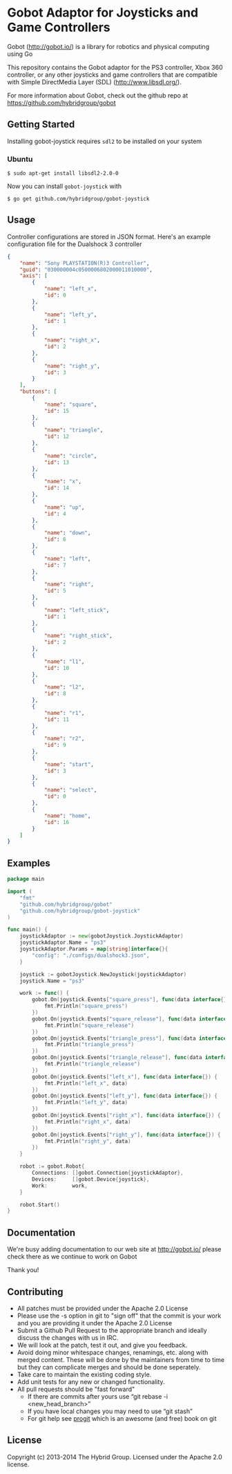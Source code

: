 # Gobot Adaptor for Joysticks and Game Controllers

Gobot (http://gobot.io/) is a library for robotics and physical computing using Go

This repository contains the Gobot adaptor for the PS3 controller, Xbox 360 controller, or any other joysticks and game controllers that are compatible with Simple DirectMedia Layer (SDL) (http://www.libsdl.org/).

For more information about Gobot, check out the github repo at
https://github.com/hybridgroup/gobot

## Getting Started

Installing gobot-joystick requires `sdl2` to be installed on your system

### Ubuntu

```
$ sudo apt-get install libsdl2-2.0-0
```

Now you can install `gobot-joystick` with
```
$ go get github.com/hybridgroup/gobot-joystick
```
## Usage

Controller configurations are stored in JSON format. Here's an example configuration file for the Dualshock 3 controller
```json
{
    "name": "Sony PLAYSTATION(R)3 Controller",
    "guid": "030000004c0500006802000011010000",
    "axis": [
        {
            "name": "left_x",
            "id": 0
        },
        {
            "name": "left_y",
            "id": 1
        },
        {
            "name": "right_x",
            "id": 2
        },
        {
            "name": "right_y",
            "id": 3
        }
    ],
    "buttons": [
        {
            "name": "square",
            "id": 15
        },
        {
            "name": "triangle",
            "id": 12
        },
        {
            "name": "circle",
            "id": 13
        },
        {
            "name": "x",
            "id": 14
        },
        {
            "name": "up",
            "id": 4
        },
        {
            "name": "down",
            "id": 6
        },
        {
            "name": "left",
            "id": 7
        },
        {
            "name": "right",
            "id": 5
        },
        {
            "name": "left_stick",
            "id": 1
        },
        {
            "name": "right_stick",
            "id": 2
        },
        {
            "name": "l1",
            "id": 10
        },
        {
            "name": "l2",
            "id": 8
        },
        {
            "name": "r1",
            "id": 11
        },
        {
            "name": "r2",
            "id": 9
        },
        {
            "name": "start",
            "id": 3
        },
        {
            "name": "select",
            "id": 0
        },
        {
            "name": "home",
            "id": 16
        }
    ]
}
```

## Examples
```go
package main

import (
	"fmt"
	"github.com/hybridgroup/gobot"
	"github.com/hybridgroup/gobot-joystick"
)

func main() {
	joystickAdaptor := new(gobotJoystick.JoystickAdaptor)
	joystickAdaptor.Name = "ps3"
	joystickAdaptor.Params = map[string]interface{}{
		"config": "./configs/dualshock3.json",
	}

	joystick := gobotJoystick.NewJoystick(joystickAdaptor)
	joystick.Name = "ps3"

	work := func() {
		gobot.On(joystick.Events["square_press"], func(data interface{}) {
			fmt.Println("square_press")
		})
		gobot.On(joystick.Events["square_release"], func(data interface{}) {
			fmt.Println("square_release")
		})
		gobot.On(joystick.Events["triangle_press"], func(data interface{}) {
			fmt.Println("triangle_press")
		})
		gobot.On(joystick.Events["triangle_release"], func(data interface{}) {
			fmt.Println("triangle_release")
		})
		gobot.On(joystick.Events["left_x"], func(data interface{}) {
			fmt.Println("left_x", data)
		})
		gobot.On(joystick.Events["left_y"], func(data interface{}) {
			fmt.Println("left_y", data)
		})
		gobot.On(joystick.Events["right_x"], func(data interface{}) {
			fmt.Println("right_x", data)
		})
		gobot.On(joystick.Events["right_y"], func(data interface{}) {
			fmt.Println("right_y", data)
		})
	}

	robot := gobot.Robot{
		Connections: []gobot.Connection{joystickAdaptor},
		Devices:     []gobot.Device{joystick},
		Work:        work,
	}

	robot.Start()
}
```

## Documentation
We're busy adding documentation to our web site at http://gobot.io/ please check there as we continue to work on Gobot

Thank you!

## Contributing

* All patches must be provided under the Apache 2.0 License
* Please use the -s option in git to "sign off" that the commit is your work and you are providing it under the Apache 2.0 License
* Submit a Github Pull Request to the appropriate branch and ideally discuss the changes with us in IRC.
* We will look at the patch, test it out, and give you feedback.
* Avoid doing minor whitespace changes, renamings, etc. along with merged content. These will be done by the maintainers from time to time but they can complicate merges and should be done seperately.
* Take care to maintain the existing coding style.
* Add unit tests for any new or changed functionality.
* All pull requests should be "fast forward"
  * If there are commits after yours use “git rebase -i <new_head_branch>”
  * If you have local changes you may need to use “git stash”
  * For git help see [progit](http://git-scm.com/book) which is an awesome (and free) book on git


## License
Copyright (c) 2013-2014 The Hybrid Group. Licensed under the Apache 2.0 license.